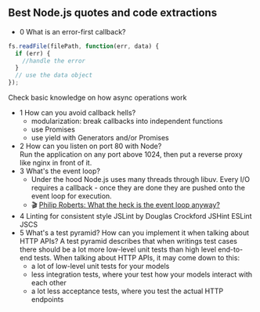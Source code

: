 ## Best Node.js quotes and code extractions
* 0 What is an error-first callback?
```javascript
fs.readFile(filePath, function(err, data) {  
  if (err) {
    //handle the error
  }
  // use the data object
});
```
Check basic knowledge on how async operations work
* 1 How can you avoid callback hells?
  * modularization: break callbacks into independent functions
  * use Promises
  * use yield with Generators and/or Promises
* 2 How can you listen on port 80 with Node?  
  Run the application on any port above 1024, then put a reverse proxy like nginx in front of it.
* 3 What's the event loop?  
  * Under the hood Node.js uses many threads through libuv. Every I/O requires a callback - once they are done they are pushed onto the event loop for execution.
  * :clapper: [Philip Roberts: What the heck is the event loop anyway?](https://www.youtube.com/watch?v=8aGhZQkoFbQ)
* 4 Linting for consistent style
  JSLint by Douglas Crockford
  JSHint
  ESLint
  JSCS  
* 5 What's a test pyramid? How can you implement it when talking about HTTP APIs?
A test pyramid describes that when writings test cases there should be a lot more low-level unit tests than high level end-to-end tests.
When talking about HTTP APIs, it may come down to this:
  * a lot of low-level unit tests for your models
  * less integration tests, where your test how your models interact with each other
  * a lot less acceptance tests, where you test the actual HTTP endpoints 
  